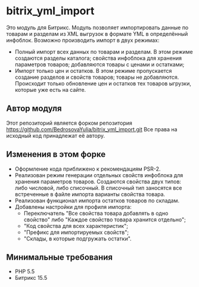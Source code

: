 # bitrix_yml_import

Это модуль для Битрикс. Модуль позволяет импортировать данные по товарам и разделам из XML выгрузок в формате YML в определённый инфоблок.
Возможно производить импорт в двух режимах:

* Полный импорт всех данных по товарам и разделам. В этом режиме создаются разделы каталога; свойства инфоблока для хранения параметров товаров; добавляются товары с ценами и остатками;
* Импорт только цен и остатков. В этом режиме пропускается создание разделов и свойств товаров; товары не добавляются. Происходит только обновление цен и остатков тех товаров ыгрузки, которые уже есть на сайте.

## Автор модуля

Этот репозиторий является форком репозитория https://github.com/BedrosovaYulia/bitrix_yml_import.git Все права на исходный код принадлежат её автору.

## Изменения в этом форке

* Оформление кода приближено к рекомендациям PSR-2.
* Реализован режим генерации отдельных свойств инфоблока для хранения параметров товаров. Создаются свойства двух типов: либо числовой, либо списочный. В списочный тип заносятся все встреченные в файле импорта варианты свойства товара.
* Реализован функционал импорта остатков товаров по складам.
* Добавлены настройки для профиля импорта:
  * Переключатель "Все свойства товара добавлять в одно свойство" либо "Каждое свойство товара хранится отдельно";
  * "Код свойства для всех характеристик";
  * "Префикс для импортируемых свойств";
  * "Склады, в которые подгружать остатки".

## Минимальные требования

* PHP 5.5
* Битрикс 15.5
